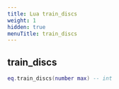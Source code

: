 ```yaml
---
title: Lua train_discs
weight: 1
hidden: true
menuTitle: train_discs
---
```

## train_discs
```lua
eq.train_discs(number max) -- int
```